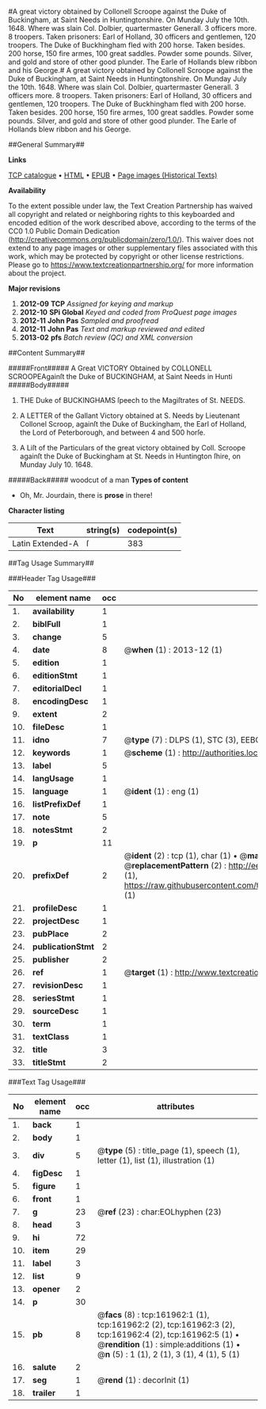 #A great victory obtained by Collonell Scroope against the Duke of Buckingham, at Saint Needs in Huntingtonshire. On Munday July the 10th. 1648. Where was slain Col. Dolbier, quartermaster Generall. 3 officers more. 8 troopers. Taken prisoners: Earl of Holland, 30 officers and gentlemen, 120 troopers. The Duke of Buckhingham fled with 200 horse. Taken besides. 200 horse, 150 fire armes, 100 great saddles. Powder some pounds. Silver, and gold and store of other good plunder. The Earle of Hollands blew ribbon and his George.#
A great victory obtained by Collonell Scroope against the Duke of Buckingham, at Saint Needs in Huntingtonshire. On Munday July the 10th. 1648. Where was slain Col. Dolbier, quartermaster Generall. 3 officers more. 8 troopers. Taken prisoners: Earl of Holland, 30 officers and gentlemen, 120 troopers. The Duke of Buckhingham fled with 200 horse. Taken besides. 200 horse, 150 fire armes, 100 great saddles. Powder some pounds. Silver, and gold and store of other good plunder. The Earle of Hollands blew ribbon and his George.

##General Summary##

**Links**

[TCP catalogue](http://www.ota.ox.ac.uk/tcp/)  • 
[HTML](http://tei.it.ox.ac.uk/tcp/Texts-HTML/free/A85/A85633.html)  • 
[EPUB](http://tei.it.ox.ac.uk/tcp/Texts-EPUB/free/A85/A85633.epub) • 
[Page images (Historical Texts)](https://historicaltexts.jisc.ac.uk/eebo-99864317e)

**Availability**

To the extent possible under law, the Text Creation Partnership has waived all copyright and related or neighboring rights to this keyboarded and encoded edition of the work described above, according to the terms of the CC0 1.0 Public Domain Dedication (http://creativecommons.org/publicdomain/zero/1.0/). This waiver does not extend to any page images or other supplementary files associated with this work, which may be protected by copyright or other license restrictions. Please go to https://www.textcreationpartnership.org/ for more information about the project.

**Major revisions**

1. __2012-09__ __TCP__ *Assigned for keying and markup*
1. __2012-10__ __SPi Global__ *Keyed and coded from ProQuest page images*
1. __2012-11__ __John Pas__ *Sampled and proofread*
1. __2012-11__ __John Pas__ *Text and markup reviewed and edited*
1. __2013-02__ __pfs__ *Batch review (QC) and XML conversion*

##Content Summary##

#####Front#####
A Great VICTORY Obtained by COLLONELL SCROOPEAgainſt the Duke of BUCKINGHAM, at Saint Needs in Hunti
#####Body#####

1. THE Duke of BUCKINGHAMS ſpeech to the Magiſtrates of St. NEEDS.

1. A LETTER of the Gallant Victory obtained at S. Needs by Lieutenant Collonel Scroop, againſt the Duke of Buckingham, the Earl of Holland, the Lord of Peterborough, and between 4 and 500 horſe.

1. A Liſt of the Particulars of the great victory obtained by Coll. Scroope againſt the Duke of Buckingham at St. Needs in Huntington ſhire, on Munday July 10. 1648.

#####Back#####
woodcut of a man
**Types of content**

  * Oh, Mr. Jourdain, there is **prose** in there!

**Character listing**


|Text|string(s)|codepoint(s)|
|---|---|---|
|Latin Extended-A|ſ|383|

##Tag Usage Summary##

###Header Tag Usage###

|No|element name|occ|attributes|
|---|---|---|---|
|1.|__availability__|1||
|2.|__biblFull__|1||
|3.|__change__|5||
|4.|__date__|8| @__when__ (1) : 2013-12 (1)|
|5.|__edition__|1||
|6.|__editionStmt__|1||
|7.|__editorialDecl__|1||
|8.|__encodingDesc__|1||
|9.|__extent__|2||
|10.|__fileDesc__|1||
|11.|__idno__|7| @__type__ (7) : DLPS (1), STC (3), EEBO-CITATION (1), PROQUEST (1), VID (1)|
|12.|__keywords__|1| @__scheme__ (1) : http://authorities.loc.gov/ (1)|
|13.|__label__|5||
|14.|__langUsage__|1||
|15.|__language__|1| @__ident__ (1) : eng (1)|
|16.|__listPrefixDef__|1||
|17.|__note__|5||
|18.|__notesStmt__|2||
|19.|__p__|11||
|20.|__prefixDef__|2| @__ident__ (2) : tcp (1), char (1)  •  @__matchPattern__ (2) : ([0-9\-]+):([0-9IVX]+) (1), (.+) (1)  •  @__replacementPattern__ (2) : http://eebo.chadwyck.com/downloadtiff?vid=$1&page=$2 (1), https://raw.githubusercontent.com/textcreationpartnership/Texts/master/tcpchars.xml#$1 (1)|
|21.|__profileDesc__|1||
|22.|__projectDesc__|1||
|23.|__pubPlace__|2||
|24.|__publicationStmt__|2||
|25.|__publisher__|2||
|26.|__ref__|1| @__target__ (1) : http://www.textcreationpartnership.org/docs/. (1)|
|27.|__revisionDesc__|1||
|28.|__seriesStmt__|1||
|29.|__sourceDesc__|1||
|30.|__term__|1||
|31.|__textClass__|1||
|32.|__title__|3||
|33.|__titleStmt__|2||


###Text Tag Usage###

|No|element name|occ|attributes|
|---|---|---|---|
|1.|__back__|1||
|2.|__body__|1||
|3.|__div__|5| @__type__ (5) : title_page (1), speech (1), letter (1), list (1), illustration (1)|
|4.|__figDesc__|1||
|5.|__figure__|1||
|6.|__front__|1||
|7.|__g__|23| @__ref__ (23) : char:EOLhyphen (23)|
|8.|__head__|3||
|9.|__hi__|72||
|10.|__item__|29||
|11.|__label__|3||
|12.|__list__|9||
|13.|__opener__|2||
|14.|__p__|30||
|15.|__pb__|8| @__facs__ (8) : tcp:161962:1 (1), tcp:161962:2 (2), tcp:161962:3 (2), tcp:161962:4 (2), tcp:161962:5 (1)  •  @__rendition__ (1) : simple:additions (1)  •  @__n__ (5) : 1 (1), 2 (1), 3 (1), 4 (1), 5 (1)|
|16.|__salute__|2||
|17.|__seg__|1| @__rend__ (1) : decorInit (1)|
|18.|__trailer__|1||
